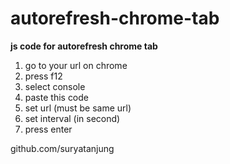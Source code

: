 # autorefresh-chrome-tab
**js code for autorefresh chrome tab**
1. go to your url on chrome
2. press f12
3. select console
4. paste this code
5. set url (must be same url)
6. set interval (in second)
7. press enter

github.com/suryatanjung

